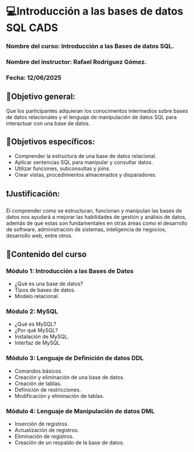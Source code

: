 # 💻Introducción a las bases de datos SQL CADS
### Nombre del curso: Introducción a las Bases de datos SQL.
### Nombre del instructor: Rafael Rodríguez Gómez.
### Fecha: 12/06/2025

## 📍Objetivo general:
Que los participantes adquieran los conocimentos intermedios sobre bases de datos relacionales y el lenguaje de manipulación de datos SQL para interactuar con una base de datos.

## 📌Objetivos específicos:
- Comprender la estructura de una base de datos relacional.
- Aplicar sentencias SQL para manipular y consultar datos.
- Utilizar funciones, subconsultas y joins.
- Crear vistas, procedimientos almacenados y disparadores.

## ❗Justificación:
El comprender como se estructuran, funcionan y manipulan las bases de datos nos ayudará a mejorar las habilidades de gestión y análisis de datos, además de que estas son fundamentales en otras áreas como el desarrollo de software, administración de sistemas, inteligencia de negocios, desarrollo web, entre otros. 

## 📃Contenido del curso
### Módulo 1: Introducción a las Bases de Datos
- ¿Qué es una base de datos?
- Tipos de bases de datos.
- Modelo relacional.

### Módulo 2: MySQL
- ¿Qué es MySQL?
- ¿Por qué MySQL?
- Instalación de MySQL.
- Interfaz de MySQL

### Módulo 3: Lenguaje de Definición de datos DDL
- Comandos básicos.
- Creación y eliminación de una base de datos.
- Creación de tablas.
- Definición de restricciones.
- Modificación y eliminación de tablas.

### Módulo 4: Lenguaje de Manipulación de datos DML
- Inserción de registros.
- Actualización de registros.
- Eliminación de registros.
- Creación de un respaldo de la base de datos.
